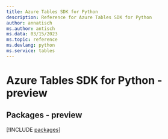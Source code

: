 ```yaml
---
title: Azure Tables SDK for Python
description: Reference for Azure Tables SDK for Python
author: annatisch
ms.author: antisch
ms.data: 03/15/2023
ms.topic: reference
ms.devlang: python
ms.service: tables
---
```

# Azure Tables SDK for Python - preview
## Packages - preview
[!INCLUDE [packages](tables-index.md)]